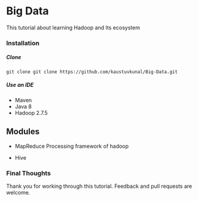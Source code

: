 # Big Data 

This tutorial  about learning Hadoop and Its ecosystem 
 
### Installation  
 
##### Clone 
 `git clone git clone https://github.com/kaustuvkunal/Big-Data.git`
 
#####  Use an IDE 

   - Maven
  - Java 8
  - Hadoop 2.7.5  


##  Modules

 -  MapReduce 
 Processing framework of hadoop

 -  Hive
 
 
 
 



### Final Thoughts
Thank you for working through this tutorial. Feedback and pull requests are welcome.
